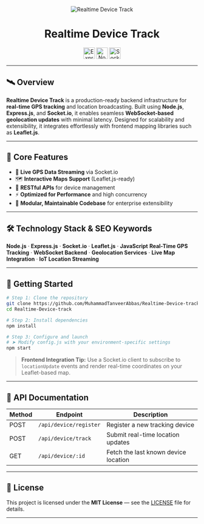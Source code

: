 <p align="center">
  <img src="https://i.postimg.cc/yYNGSk3p/Tracker.png" alt="Realtime Device Track" />
</p>

<h1 align="center">Realtime Device Track</h1>

<p align="center">
  <img src="https://img.shields.io/badge/Express-000000?logo=express&logoColor=white&style=for-the-badge" height="30" alt="Express" />
  <img src="https://img.shields.io/badge/Node.js-339933?logo=nodedotjs&logoColor=white&style=for-the-badge" height="30" alt="Node.js" />
  <img src="https://img.shields.io/badge/Socket.io-010101?logo=socketdotio&logoColor=white&style=for-the-badge" height="30" alt="Socket.io" />
</p>

---

## 🛰️ Overview

**Realtime Device Track** is a production-ready backend infrastructure for **real-time GPS tracking** and location broadcasting. Built using **Node.js**, **Express.js**, and **Socket.io**, it enables seamless **WebSocket-based geolocation updates** with minimal latency. Designed for scalability and extensibility, it integrates effortlessly with frontend mapping libraries such as **Leaflet.js**.

---

## 📌 Core Features

* 🔄 **Live GPS Data Streaming** via Socket.io
* 🗺️ **Interactive Maps Support** (Leaflet.js-ready)
* 🧭 **RESTful APIs** for device management
* ⚡ **Optimized for Performance** and high concurrency
* 🧩 **Modular, Maintainable Codebase** for enterprise extensibility

---

## 🛠️ Technology Stack & SEO Keywords

**Node.js** · **Express.js** · **Socket.io** · **Leaflet.js** · **JavaScript**
**Real-Time GPS Tracking** · **WebSocket Backend** · **Geolocation Services** · **Live Map Integration** · **IoT Location Streaming**

---

## 🚀 Getting Started

```bash
# Step 1: Clone the repository
git clone https://github.com/MuhammadTanveerAbbas/Realtime-Device-track.git
cd Realtime-Device-track

# Step 2: Install dependencies
npm install

# Step 3: Configure and launch
# ➤ Modify config.js with your environment-specific settings
npm start
```

> **Frontend Integration Tip:**
> Use a Socket.io client to subscribe to `locationUpdate` events and render real-time coordinates on your Leaflet-based map.

---

## 📡 API Documentation

| Method | Endpoint               | Description                          |
| ------ | ---------------------- | ------------------------------------ |
| POST   | `/api/device/register` | Register a new tracking device       |
| POST   | `/api/device/track`    | Submit real-time location updates    |
| GET    | `/api/device/:id`      | Fetch the last known device location |

---

## 📃 License

This project is licensed under the **MIT License** — see the [LICENSE](LICENSE) file for details.

---
